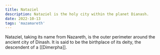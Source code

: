 ```yaml
---
title: Nataziel
description: Nataziel is the holy city within the planet Dianash.
date: 2022-10-13
tags: 'mazamareth'
---
```


Nataziel, taking its name from Nazareth, is the outer perimeter around the ancient city of Dinash.
It is said to be the birthplace of its deity, the descendent of a [[Dimerpha]].
